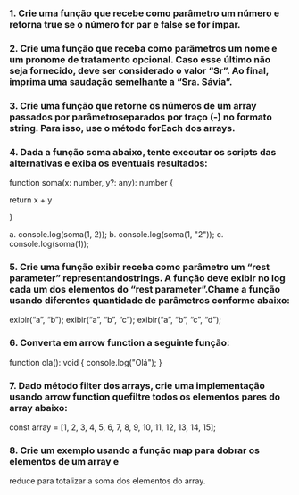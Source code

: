 ### 1. Crie uma função que recebe como parâmetro um número e retorna true se o número for par e false se for ímpar.
[]()

### 2. Crie uma função que receba como parâmetros um nome e um pronome de tratamento opcional. Caso esse último não seja fornecido, deve ser considerado o valor “Sr”. Ao final, imprima uma saudação semelhante a “Sra. Sávia”.
[]()

### 3. Crie uma função que retorne os números de um array passados por parâmetroseparados por traço (-) no formato string. Para isso, use o método forEach dos arrays.
[]()

### 4. Dada a função soma abaixo, tente executar os scripts das alternativas e exiba os eventuais resultados:
[]()

function soma(x: number, y?: any): number {

return x + y

}

a. console.log(soma(1, 2));
b. console.log(soma(1, "2"));
c. console.log(soma(1));

### 5. Crie uma função exibir receba como parâmetro um “rest parameter” representandostrings. A função deve exibir no log cada um dos elementos do “rest parameter”.Chame a função usando diferentes quantidade de parâmetros conforme abaixo:
exibir(“a”, “b”);
exibir(“a”, “b”, “c”);
exibir(“a”, “b”, “c”, “d”);
[]()

### 6. Converta em arrow function a seguinte função:
function ola(): void {
console.log("Olá");
}
[]()

### 7. Dado método filter dos arrays, crie uma implementação usando arrow function quefiltre todos os elementos pares do array abaixo:
const array = [1, 2, 3, 4, 5, 6, 7, 8, 9, 10, 11, 12, 13, 14, 15];
[]()

### 8. Crie um exemplo usando a função map para dobrar os elementos de um array e
reduce para totalizar a soma dos elementos do array.
[]()